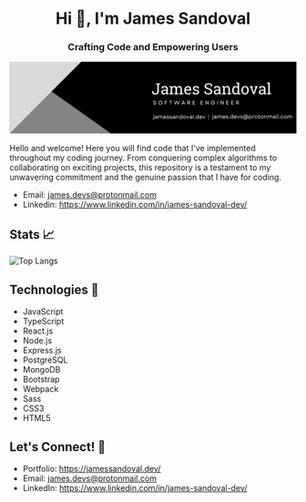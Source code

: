 <h1 align="center">Hi 👋, I'm James Sandoval</h1>
<h3 align="center">Crafting Code and Empowering Users</h3>

![jaimegsandoval](images/engineer-banner.png)

Hello and welcome! Here you will find code that I've implemented throughout my coding journey. From conquering complex algorithms to collaborating on exciting projects, this repository is a testament to my unwavering commitment and the genuine passion that I have for coding.  


- Email: james.devs@protonmail.com
- Linkedin: https://www.linkedin.com/in/james-sandoval-dev/


## Stats :chart_with_upwards_trend:

![Top Langs](https://github-readme-stats.vercel.app/api/top-langs/?username=jaimegsandoval&layout=compact)


## Technologies :floppy_disk:

- JavaScript
- TypeScript
- React.js
- Node.js
- Express.js
- PostgreSQL
- MongoDB
- Bootstrap
- Webpack
- Sass
- CSS3
- HTML5


## Let's Connect! :e-mail:

- Portfolio: https://jamessandoval.dev/
- Email: james.devs@protonmail.com
- LinkedIn: https://www.linkedin.com/in/james-sandoval-dev/

